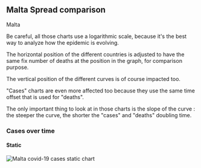 ## Malta Spread comparison 

Malta



Be careful, all those charts use a logarithmic scale, because it's the best way to analyze how the epidemic is evolving.
 
The horizontal position of the different countries is adjusted to have the same fix number of deaths at the position in the graph, for comparison purpose.

The vertical position of the different curves is of course impacted too.

"Cases" charts are even more affected too because they use the same time offset that is used for "deaths".

The only important thing to look at in those charts is the slope of the curve : the steeper the curve, the shorter the "cases" and "deaths" doubling time.



 
### Cases over time
 
#### Static
![Malta covid-19 cases static chart](https://raw.githubusercontent.com/madlag/coronavirus_study/master/notebooks/graphs/2020-03-20/countries/Malta/2020-03-20_Malta_deaths.png "Malta covid-19 cases static chart")   

